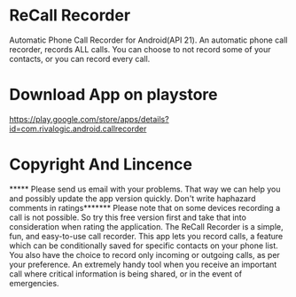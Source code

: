 # ReCall Recorder

  Automatic Phone Call Recorder for Android(API 21).
  An automatic phone call recorder, records ALL calls. You can choose to not record some of your contacts, or you can record every call.
 
# Download App on playstore
https://play.google.com/store/apps/details?id=com.rivalogic.android.callrecorder
# Copyright And Lincence
 ***** Please send us email with your problems. That way we can help you and possibly update the app version quickly. Don't write haphazard comments in ratings*******
Please note that on some devices recording a call is not possible. So try this free version first and take that into consideration when rating the application.
The ReCall Recorder is a simple, fun, and easy-to-use call recorder. This app lets you record calls, a feature which can be conditionally saved for specific contacts on your phone list. You also have the choice to record only incoming or outgoing calls, as per your preference. An extremely handy tool when you receive an important call where critical information is being shared, or in the event of emergencies.
  
